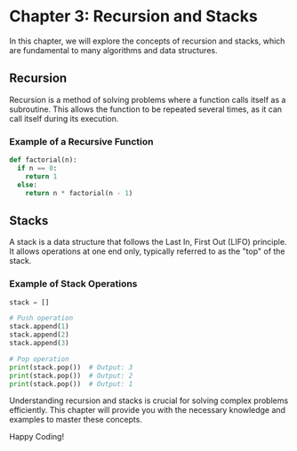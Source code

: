 # Chapter 3: Recursion and Stacks

In this chapter, we will explore the concepts of recursion and stacks, which are fundamental to many algorithms and data structures.

## Recursion

Recursion is a method of solving problems where a function calls itself as a subroutine. This allows the function to be repeated several times, as it can call itself during its execution.

### Example of a Recursive Function

```python
def factorial(n):
  if n == 0:
    return 1
  else:
    return n * factorial(n - 1)
```

## Stacks

A stack is a data structure that follows the Last In, First Out (LIFO) principle. It allows operations at one end only, typically referred to as the "top" of the stack.

### Example of Stack Operations

```python
stack = []

# Push operation
stack.append(1)
stack.append(2)
stack.append(3)

# Pop operation
print(stack.pop())  # Output: 3
print(stack.pop())  # Output: 2
print(stack.pop())  # Output: 1
```

Understanding recursion and stacks is crucial for solving complex problems efficiently. This chapter will provide you with the necessary knowledge and examples to master these concepts.

Happy Coding!
